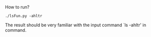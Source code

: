 How to run?

`./lsFun.py -ahltr`

The result should be very familiar with the input command `ls -ahltr' in command.
